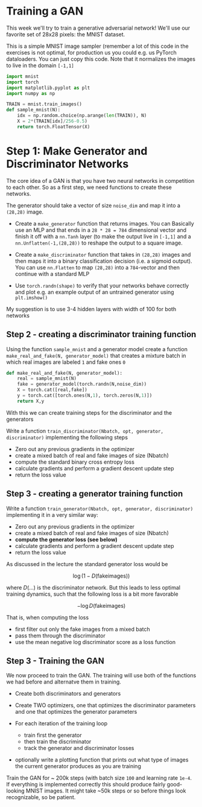 # Training a GAN

This week we'll try to train a generative adversarial network! We'll use our favorite set of 28x28 pixels: the MNIST dataset.

This is a simple MNIST image sampler (remember a lot of this code in the exercises is not optimal, for production us you could e.g. us PyTorch dataloaders. You can just copy this code. Note that it normalizes the images to live in the domain `[-1,1]`

```python
import mnist
import torch
import matplotlib.pyplot as plt
import numpy as np

TRAIN = mnist.train_images()
def sample_mnist(N):
    idx = np.random.choice(np.arange(len(TRAIN)), N)
    X = 2*(TRAIN[idx]/256-0.5)
    return torch.FloatTensor(X)
```

# Step 1: Make Generator and Discriminator Networks

The core idea of a GAN is that you have two neural networks in competition to each
other. So as a first step, we need functions to create these networks.

The generator should take a vector of size `noise_dim` and map it into a `(28,28)` image. 

* Create a `make_generator` function that returns images. You can Basically use an MLP and that ends in a `28 * 28 = 784` dimensional vector and finish it off with a `nn.Tanh` layer (to make the output live in `[-1,1]` and a `nn.Unflatten(-1,(28,28))` to reshape the output to a square image.

* Create a `make_discriminator` function that takes in `(28,28)` images and then maps it into a binary classification decision (i.e. a sigmoid output). You can use `nn.Flatten` to map `(28,28)` into a `784`-vector and then continue with a standard MLP

* Use `torch.randn(shape)` to verify that your networks behave correctly and plot e.g. an example output of an untrained generator using `plt.imshow()`

My suggestion is to use 3-4 hidden layers with width of 100 for both networks

## Step 2 - creating a discriminator training function

Using the function `sample_mnist` and a generator model create a function `make_real_and_fake(N, generator_model)` that creates a mixture batch in which real images are labeled `1` and fake ones `0`

```python
def make_real_and_fake(N, generator_model):
    real = sample_mnist(N)
    fake = generator_model(torch.randn(N,noise_dim))
    X = torch.cat([real,fake])
    y = torch.cat([torch.ones(N,1), torch.zeros(N,1)])
    return X,y
```

With this we can create training steps for the discriminator and the generators

Write a function `train_discriminator(Nbatch, opt, generator, discriminator)` implementing the following steps

* Zero out any previous gradients in the optimizer
* create a mixed batch of real and fake images of size (Nbatch)
* compute the standard binary cross entropy loss
* calculate gradients and perform a gradient descent update step
* return the loss value


## Step 3 - creating a generator training function

Write a function `train_generator(Nbatch, opt, generator, discriminator)` implementing it in a very similar way:

* Zero out any previous gradients in the optimizer
* create a mixed batch of real and fake images of size (Nbatch)
* **compute the generator loss (see below)**
* calculate gradients and perform a gradient descent update step
* return the loss value


As discussed in the lecture the standard generator loss would be 

$$\log (1 - D(\mathrm{fake images}))$$

where $D(\dots)$ is the discriminator network. But this leads to less optimal training dynamics, such that the following loss is a bit more favorable

$$ - \log D(\mathrm{fake images})$$

That is, when computing the loss

* first filter out only the fake images from a mixed batch
* pass them through the discriminator 
* use the mean negative log discriminator score as a loss function

## Step 3 - Training the GAN

We now proceed to train the GAN. The training will use both of the functions we had before and alternatve them in training. 

* Create both discriminators and generators
* Create TWO optimizers, one that optimizes the discriminator parameters and one that optimizes the generator parameters

* For each iteration of the training loop
    * train first the generator 
    * then train the discriminator
    * track the generator and discriminator losses
    
* optionally write a plotting function that prints out what type of images the current generator produces as you are training


Train the GAN for ~ 200k steps (with batch size `100` and learning rate `1e-4`. If everything is implemented correctly this should produce fairly good-looking MNIST images. It might take ~50k steps or so before things look recognizable, so be patient.
